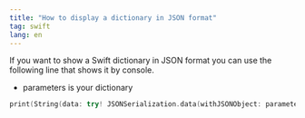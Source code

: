 ```yaml
---
title: "How to display a dictionary in JSON format"
tag: swift
lang: en
---
```


If you want to show a Swift dictionary in JSON format you can use the following line that shows it by console.
* parameters is your dictionary

```swift
print(String(data: try! JSONSerialization.data(withJSONObject: parameters, options: .prettyPrinted), encoding: .utf8)!)
```
